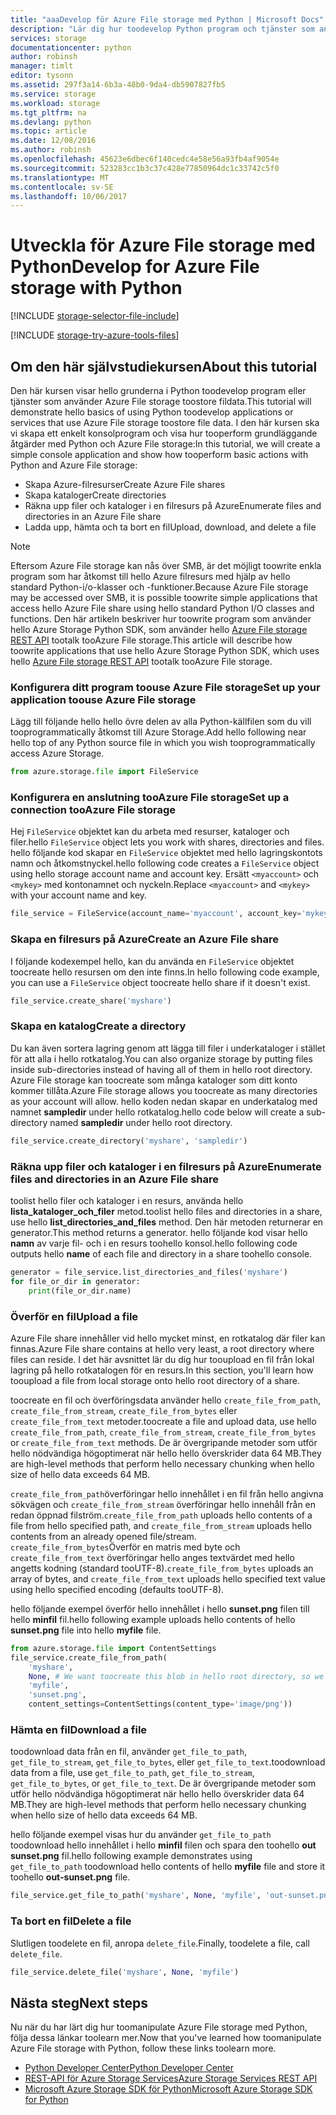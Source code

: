 ```yaml
---
title: "aaaDevelop för Azure File storage med Python | Microsoft Docs"
description: "Lär dig hur toodevelop Python program och tjänster som använder Azure File storage toostore fildata."
services: storage
documentationcenter: python
author: robinsh
manager: timlt
editor: tysonn
ms.assetid: 297f3a14-6b3a-48b0-9da4-db5907827fb5
ms.service: storage
ms.workload: storage
ms.tgt_pltfrm: na
ms.devlang: python
ms.topic: article
ms.date: 12/08/2016
ms.author: robinsh
ms.openlocfilehash: 45623e6dbec6f140cedc4e58e56a93fb4af9054e
ms.sourcegitcommit: 523283cc1b3c37c428e77850964dc1c33742c5f0
ms.translationtype: MT
ms.contentlocale: sv-SE
ms.lasthandoff: 10/06/2017
---
```

# <a name="develop-for-azure-file-storage-with-python"></a><span data-ttu-id="29d99-103">Utveckla för Azure File storage med Python</span><span class="sxs-lookup"><span data-stu-id="29d99-103">Develop for Azure File storage with Python</span></span>
[!INCLUDE [storage-selector-file-include](../../includes/storage-selector-file-include.md)]

[!INCLUDE [storage-try-azure-tools-files](../../includes/storage-try-azure-tools-files.md)]

## <a name="about-this-tutorial"></a><span data-ttu-id="29d99-104">Om den här självstudiekursen</span><span class="sxs-lookup"><span data-stu-id="29d99-104">About this tutorial</span></span>
<span data-ttu-id="29d99-105">Den här kursen visar hello grunderna i Python toodevelop program eller tjänster som använder Azure File storage toostore fildata.</span><span class="sxs-lookup"><span data-stu-id="29d99-105">This tutorial will demonstrate hello basics of using Python toodevelop applications or services that use Azure File storage toostore file data.</span></span> <span data-ttu-id="29d99-106">I den här kursen ska vi skapa ett enkelt konsolprogram och visa hur tooperform grundläggande åtgärder med Python och Azure File storage:</span><span class="sxs-lookup"><span data-stu-id="29d99-106">In this tutorial, we will create a simple console application and show how tooperform basic actions with Python and Azure File storage:</span></span>

* <span data-ttu-id="29d99-107">Skapa Azure-filresurser</span><span class="sxs-lookup"><span data-stu-id="29d99-107">Create Azure File shares</span></span>
* <span data-ttu-id="29d99-108">Skapa kataloger</span><span class="sxs-lookup"><span data-stu-id="29d99-108">Create directories</span></span>
* <span data-ttu-id="29d99-109">Räkna upp filer och kataloger i en filresurs på Azure</span><span class="sxs-lookup"><span data-stu-id="29d99-109">Enumerate files and directories in an Azure File share</span></span>
* <span data-ttu-id="29d99-110">Ladda upp, hämta och ta bort en fil</span><span class="sxs-lookup"><span data-stu-id="29d99-110">Upload, download, and delete a file</span></span>

> [!Note]  
> <span data-ttu-id="29d99-111">Eftersom Azure File storage kan nås över SMB, är det möjligt toowrite enkla program som har åtkomst till hello Azure filresurs med hjälp av hello standard Python-i/o-klasser och -funktioner.</span><span class="sxs-lookup"><span data-stu-id="29d99-111">Because Azure File storage may be accessed over SMB, it is possible toowrite simple applications that access hello Azure File share using hello standard Python I/O classes and functions.</span></span> <span data-ttu-id="29d99-112">Den här artikeln beskriver hur toowrite program som använder hello Azure Storage Python SDK, som använder hello [Azure File storage REST API](https://docs.microsoft.com/en-us/rest/api/storageservices/fileservices/file-service-rest-api) tootalk tooAzure File storage.</span><span class="sxs-lookup"><span data-stu-id="29d99-112">This article will describe how toowrite applications that use hello Azure Storage Python SDK, which uses hello [Azure File storage REST API](https://docs.microsoft.com/en-us/rest/api/storageservices/fileservices/file-service-rest-api) tootalk tooAzure File storage.</span></span>

### <a name="set-up-your-application-toouse-azure-file-storage"></a><span data-ttu-id="29d99-113">Konfigurera ditt program toouse Azure File storage</span><span class="sxs-lookup"><span data-stu-id="29d99-113">Set up your application toouse Azure File storage</span></span>
<span data-ttu-id="29d99-114">Lägg till följande hello hello övre delen av alla Python-källfilen som du vill tooprogrammatically åtkomst till Azure Storage.</span><span class="sxs-lookup"><span data-stu-id="29d99-114">Add hello following near hello top of any Python source file in which you wish tooprogrammatically access Azure Storage.</span></span>

```python
from azure.storage.file import FileService
```

### <a name="set-up-a-connection-tooazure-file-storage"></a><span data-ttu-id="29d99-115">Konfigurera en anslutning tooAzure File storage</span><span class="sxs-lookup"><span data-stu-id="29d99-115">Set up a connection tooAzure File storage</span></span> 
<span data-ttu-id="29d99-116">Hej `FileService` objektet kan du arbeta med resurser, kataloger och filer.</span><span class="sxs-lookup"><span data-stu-id="29d99-116">hello `FileService` object lets you work with shares, directories and files.</span></span> <span data-ttu-id="29d99-117">hello följande kod skapar en `FileService` objektet med hello lagringskontots namn och åtkomstnyckel.</span><span class="sxs-lookup"><span data-stu-id="29d99-117">hello following code creates a `FileService` object using hello storage account name and account key.</span></span> <span data-ttu-id="29d99-118">Ersätt `<myaccount>` och `<mykey>` med kontonamnet och nyckeln.</span><span class="sxs-lookup"><span data-stu-id="29d99-118">Replace `<myaccount>` and `<mykey>` with your account name and key.</span></span>

```python
file_service = FileService(account_name='myaccount', account_key='mykey')
```

### <a name="create-an-azure-file-share"></a><span data-ttu-id="29d99-119">Skapa en filresurs på Azure</span><span class="sxs-lookup"><span data-stu-id="29d99-119">Create an Azure File share</span></span>
<span data-ttu-id="29d99-120">I följande kodexempel hello, kan du använda en `FileService` objektet toocreate hello resursen om den inte finns.</span><span class="sxs-lookup"><span data-stu-id="29d99-120">In hello following code example, you can use a `FileService` object toocreate hello share if it doesn't exist.</span></span>

```python
file_service.create_share('myshare')
```

### <a name="create-a-directory"></a><span data-ttu-id="29d99-121">Skapa en katalog</span><span class="sxs-lookup"><span data-stu-id="29d99-121">Create a directory</span></span>
<span data-ttu-id="29d99-122">Du kan även sortera lagring genom att lägga till filer i underkataloger i stället för att alla i hello rotkatalog.</span><span class="sxs-lookup"><span data-stu-id="29d99-122">You can also organize storage by putting files inside sub-directories instead of having all of them in hello root directory.</span></span> <span data-ttu-id="29d99-123">Azure File storage kan toocreate som många kataloger som ditt konto kommer tillåta.</span><span class="sxs-lookup"><span data-stu-id="29d99-123">Azure File storage allows you toocreate as many directories as your account will allow.</span></span> <span data-ttu-id="29d99-124">hello koden nedan skapar en underkatalog med namnet **sampledir** under hello rotkatalog.</span><span class="sxs-lookup"><span data-stu-id="29d99-124">hello code below will create a sub-directory named **sampledir** under hello root directory.</span></span>

```python
file_service.create_directory('myshare', 'sampledir')
```

### <a name="enumerate-files-and-directories-in-an-azure-file-share"></a><span data-ttu-id="29d99-125">Räkna upp filer och kataloger i en filresurs på Azure</span><span class="sxs-lookup"><span data-stu-id="29d99-125">Enumerate files and directories in an Azure File share</span></span>
<span data-ttu-id="29d99-126">toolist hello filer och kataloger i en resurs, använda hello **lista\_kataloger\_och\_filer** metod.</span><span class="sxs-lookup"><span data-stu-id="29d99-126">toolist hello files and directories in a share, use hello **list\_directories\_and\_files** method.</span></span> <span data-ttu-id="29d99-127">Den här metoden returnerar en generator.</span><span class="sxs-lookup"><span data-stu-id="29d99-127">This method returns a generator.</span></span> <span data-ttu-id="29d99-128">hello följande kod visar hello **namn** av varje fil- och i en resurs toohello konsol.</span><span class="sxs-lookup"><span data-stu-id="29d99-128">hello following code outputs hello **name** of each file and directory in a share toohello console.</span></span>

```python
generator = file_service.list_directories_and_files('myshare')
for file_or_dir in generator:
    print(file_or_dir.name)
```

### <a name="upload-a-file"></a><span data-ttu-id="29d99-129">Överför en fil</span><span class="sxs-lookup"><span data-stu-id="29d99-129">Upload a file</span></span> 
<span data-ttu-id="29d99-130">Azure File share innehåller vid hello mycket minst, en rotkatalog där filer kan finnas.</span><span class="sxs-lookup"><span data-stu-id="29d99-130">Azure File share contains at hello very least, a root directory where files can reside.</span></span> <span data-ttu-id="29d99-131">I det här avsnittet lär du dig hur tooupload en fil från lokal lagring på hello rotkatalogen för en resurs.</span><span class="sxs-lookup"><span data-stu-id="29d99-131">In this section, you'll learn how tooupload a file from local storage onto hello root directory of a share.</span></span>

<span data-ttu-id="29d99-132">toocreate en fil och överföringsdata använder hello `create_file_from_path`, `create_file_from_stream`, `create_file_from_bytes` eller `create_file_from_text` metoder.</span><span class="sxs-lookup"><span data-stu-id="29d99-132">toocreate a file and upload data, use hello `create_file_from_path`, `create_file_from_stream`, `create_file_from_bytes` or `create_file_from_text` methods.</span></span> <span data-ttu-id="29d99-133">De är övergripande metoder som utför hello nödvändiga högoptimerat när hello hello överskrider data 64 MB.</span><span class="sxs-lookup"><span data-stu-id="29d99-133">They are high-level methods that perform hello necessary chunking when hello size of hello data exceeds 64 MB.</span></span>

<span data-ttu-id="29d99-134">`create_file_from_path`överföringar hello innehållet i en fil från hello angivna sökvägen och `create_file_from_stream` överföringar hello innehåll från en redan öppnad filström.</span><span class="sxs-lookup"><span data-stu-id="29d99-134">`create_file_from_path` uploads hello contents of a file from hello specified path, and `create_file_from_stream` uploads hello contents from an already opened file/stream.</span></span> <span data-ttu-id="29d99-135">`create_file_from_bytes`Överför en matris med byte och `create_file_from_text` överföringar hello anges textvärdet med hello angetts kodning (standard tooUTF-8).</span><span class="sxs-lookup"><span data-stu-id="29d99-135">`create_file_from_bytes` uploads an array of bytes, and `create_file_from_text` uploads hello specified text value using hello specified encoding (defaults tooUTF-8).</span></span>

<span data-ttu-id="29d99-136">hello följande exempel överför hello innehållet i hello **sunset.png** filen till hello **minfil** fil.</span><span class="sxs-lookup"><span data-stu-id="29d99-136">hello following example uploads hello contents of hello **sunset.png** file into hello **myfile** file.</span></span>

```python
from azure.storage.file import ContentSettings
file_service.create_file_from_path(
    'myshare',
    None, # We want toocreate this blob in hello root directory, so we specify None for hello directory_name
    'myfile',
    'sunset.png',
    content_settings=ContentSettings(content_type='image/png'))
```

### <a name="download-a-file"></a><span data-ttu-id="29d99-137">Hämta en fil</span><span class="sxs-lookup"><span data-stu-id="29d99-137">Download a file</span></span>
<span data-ttu-id="29d99-138">toodownload data från en fil, använder `get_file_to_path`, `get_file_to_stream`, `get_file_to_bytes`, eller `get_file_to_text`.</span><span class="sxs-lookup"><span data-stu-id="29d99-138">toodownload data from a file, use `get_file_to_path`, `get_file_to_stream`, `get_file_to_bytes`, or `get_file_to_text`.</span></span> <span data-ttu-id="29d99-139">De är övergripande metoder som utför hello nödvändiga högoptimerat när hello hello överskrider data 64 MB.</span><span class="sxs-lookup"><span data-stu-id="29d99-139">They are high-level methods that perform hello necessary chunking when hello size of hello data exceeds 64 MB.</span></span>

<span data-ttu-id="29d99-140">hello följande exempel visas hur du använder `get_file_to_path` toodownload hello innehållet i hello **minfil** filen och spara den toohello **out sunset.png** fil.</span><span class="sxs-lookup"><span data-stu-id="29d99-140">hello following example demonstrates using `get_file_to_path` toodownload hello contents of hello **myfile** file and store it toohello **out-sunset.png** file.</span></span>

```python
file_service.get_file_to_path('myshare', None, 'myfile', 'out-sunset.png')
```

### <a name="delete-a-file"></a><span data-ttu-id="29d99-141">Ta bort en fil</span><span class="sxs-lookup"><span data-stu-id="29d99-141">Delete a file</span></span>
<span data-ttu-id="29d99-142">Slutligen toodelete en fil, anropa `delete_file`.</span><span class="sxs-lookup"><span data-stu-id="29d99-142">Finally, toodelete a file, call `delete_file`.</span></span>

```python
file_service.delete_file('myshare', None, 'myfile')
```

## <a name="next-steps"></a><span data-ttu-id="29d99-143">Nästa steg</span><span class="sxs-lookup"><span data-stu-id="29d99-143">Next steps</span></span>
<span data-ttu-id="29d99-144">Nu när du har lärt dig hur toomanipulate Azure File storage med Python, följa dessa länkar toolearn mer.</span><span class="sxs-lookup"><span data-stu-id="29d99-144">Now that you've learned how toomanipulate Azure File storage with Python, follow these links toolearn more.</span></span>

* [<span data-ttu-id="29d99-145">Python Developer Center</span><span class="sxs-lookup"><span data-stu-id="29d99-145">Python Developer Center</span></span>](/develop/python/)
* [<span data-ttu-id="29d99-146">REST-API för Azure Storage Services</span><span class="sxs-lookup"><span data-stu-id="29d99-146">Azure Storage Services REST API</span></span>](http://msdn.microsoft.com/library/azure/dd179355)
* [<span data-ttu-id="29d99-147">Microsoft Azure Storage SDK för Python</span><span class="sxs-lookup"><span data-stu-id="29d99-147">Microsoft Azure Storage SDK for Python</span></span>](https://github.com/Azure/azure-storage-python)
